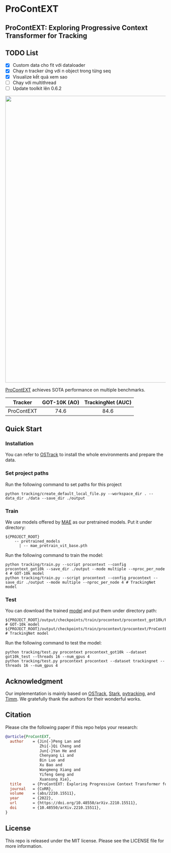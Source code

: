 # ProContEXT

## ProContEXT: Exploring Progressive Context Transformer for Tracking

## TODO List
- [x] Custom data cho fit với dataloader
- [x] Chạy n tracker ứng với n object trong từng seq
- [x] Visualize kết quả xem sao
- [ ] Chạy với multithread
- [ ] Update toolkit lên 0.6.2

<p align='left'>
  <img src='assets/framework.png' width='900'/>
</p>

[ProContEXT](https://arxiv.org/abs/2210.15511) achieves SOTA performance on multiple benchmarks.

| Tracker     | GOT-10K (AO) | TrackingNet (AUC) |
|:-----------:|:------------:|:-----------:|
| ProContEXT | 74.6         | 84.6        |


## Quick Start

### Installation
You can refer to [OSTrack](https://github.com/botaoye/OSTrack) to install the whole environments and prepare the data.


### Set project paths
Run the following command to set paths for this project
```
python tracking/create_default_local_file.py --workspace_dir . --data_dir ./data --save_dir ./output
```
### Train
We use models offered by [MAE](https://dl.fbaipublicfiles.com/mae/pretrain/mae_pretrain_vit_base.pth) as our pretrained models. Put it under directory:
```
${PROJECT_ROOT}
    -- pretrained_models
      | -- mae_pretrain_vit_base.pth
```
Run the following command to train the model:
```shell
python tracking/train.py --script procontext --config procontext_got10k --save_dir ./output --mode multiple --nproc_per_node 4 # GOT-10k model
python tracking/train.py --script procontext --config procontext --save_dir ./output --mode multiple --nproc_per_node 4 # TrackingNet model
```

### Test
You can download the trained [model](https://drive.google.com/drive/folders/1d1kKFDoacS67_6mSsWOf3NLEY-Un1gtz?usp=share_link) and put them under directory path: 
```shell
${PROJECT_ROOT}/output/checkpoints/train/procontext/procontext_got10k/ProContEXT_ep0100.pth.tar # GOT-10k model
${PROJECT_ROOT}/output/checkpoints/train/procontext/procontext/ProContEXT_ep0300.pth.tar # TrackingNet model
```
Run the following command to test the model:
```shell
python tracking/test.py procontext procontext_got10k --dataset got10k_test --threads 16 --num_gpus 4
python tracking/test.py procontext procontext --dataset trackingnet --threads 16 --num_gpus 4
```


## Acknowledgment
Our implementation is mainly based on [OSTrack](https://github.com/botaoye/OSTrack), [Stark](https://github.com/researchmm/Stark), [pytracking](https://github.com/visionml/pytracking), and [Timm](https://github.com/rwightman/pytorch-image-models). We gratefully thank the authors for their wonderful works.


## Citation
Please cite the following paper if this repo helps your research:
```bibtex
@article{ProContEXT,
  author    = {Jin{-}Peng Lan and
               Zhi{-}Qi Cheng and
               Jun{-}Yan He and
               Chenyang Li and
               Bin Luo and
               Xu Bao and
               Wangmeng Xiang and
               Yifeng Geng and
               Xuansong Xie},
  title     = {ProContEXT: Exploring Progressive Context Transformer for Tracking},
  journal   = {CoRR},
  volume    = {abs/2210.15511},
  year      = {2022},
  url       = {https://doi.org/10.48550/arXiv.2210.15511},
  doi       = {10.48550/arXiv.2210.15511},
}
```


## License
This repo is released under the MIT license. Please see the LICENSE file for more information.
